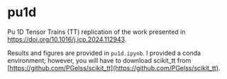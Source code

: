 # pu1d
Pu 1D Tensor Trains (TT) replication of the work presented in https://doi.org/10.1016/j.jcp.2024.112943.

Results and figures are provided in `pu1d.ipynb`. I provided a conda environment; however, you will have to download scikit_tt from [https://github.com/PGelss/scikit_tt](https://github.com/PGelss/scikit_tt).
